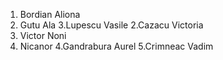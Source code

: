
1. Bordian Aliona
2. Gutu Ala
3.Lupescu Vasile
2.Cazacu Victoria
6. Victor Noni
7. Nicanor
4.Gandrabura Aurel
5.Crimneac Vadim
